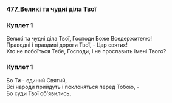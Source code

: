 ### 477_Великі та чудні діла Твої
### Куплет 1
Великі та чудні діла Твої, Господи Боже Вседержителю!<br/>Праведні і правдиві дороги Твої, - Цар святих!<br/>Хто не побоїться Тебе, Господи, І не прославить імені Твого?
### Куплет 1
Бо Ти - єдиний Святий,<br/>Всі народи прийдуть і поклоняться перед Тобою, -<br/>Бо суди Твої об'явились.
